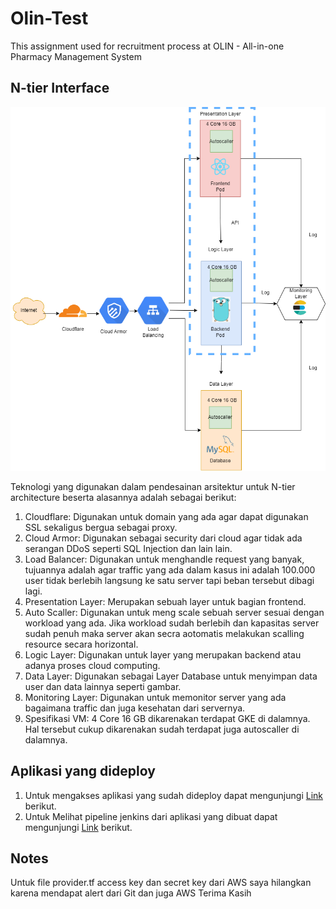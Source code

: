 # Olin-Test

This assignment used for recruitment process at OLIN - All-in-one Pharmacy Management System

## N-tier Interface

![N-Tier Architecture](N-tier.png "n-tier")

Teknologi yang digunakan dalam pendesainan arsitektur untuk N-tier architecture beserta alasannya adalah sebagai berikut:

1. Cloudflare: Digunakan untuk domain yang ada agar dapat digunakan SSL sekaligus bergua sebagai proxy.
2. Cloud Armor: Digunakan sebagai security dari cloud agar tidak ada serangan DDoS seperti SQL Injection dan lain lain.
3. Load Balancer: Digunakan untuk menghandle request yang banyak, tujuannya adalah agar traffic yang ada dalam kasus ini adalah 100.000 user tidak berlebih langsung ke satu server tapi beban tersebut dibagi lagi.
4. Presentation Layer: Merupakan sebuah layer untuk bagian frontend.
5. Auto Scaller: Digunakan untuk meng scale sebuah server sesuai dengan workload yang ada. Jika workload sudah berlebih dan kapasitas server sudah penuh maka server akan secra aotomatis melakukan scalling resource secara horizontal.
6. Logic Layer: Digunakan untuk layer yang merupakan backend atau adanya proses cloud computing.
7. Data Layer: Digunakan sebagai Layer Database untuk menyimpan data user dan data lainnya seperti gambar.
8. Monitoring Layer: Digunakan untuk memonitor server yang ada bagaimana traffic dan juga kesehatan dari servernya.
9. Spesifikasi VM: 4 Core 16 GB dikarenakan terdapat GKE di dalamnya. Hal tersebut cukup dikarenakan sudah terdapat juga autoscaller di dalamnya.

## Aplikasi yang dideploy

1. Untuk mengakses aplikasi yang sudah dideploy dapat mengunjungi [Link](https://olin-test.syauqi-lab.my.id) berikut.
2. Untuk Melihat pipeline jenkins dari aplikasi yang dibuat dapat mengunjungi [Link](http://jenkins.syauqi-lab.my.id:8080) berikut.

## Notes

Untuk file provider.tf access key dan secret key dari AWS saya hilangkan karena mendapat alert dari Git dan juga AWS Terima Kasih
